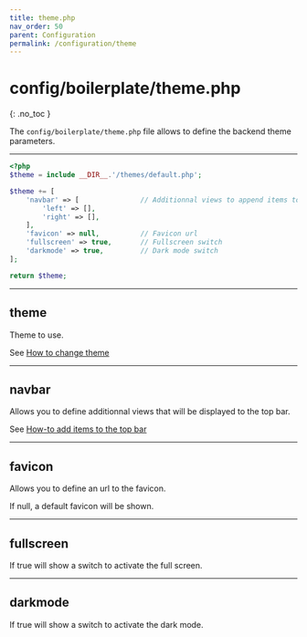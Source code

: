 ```yaml
---
title: theme.php
nav_order: 50
parent: Configuration
permalink: /configuration/theme
---
```


# config/boilerplate/theme.php
{: .no_toc }

The `config/boilerplate/theme.php` file allows to define the backend theme parameters.

---

```php
<?php
$theme = include __DIR__.'/themes/default.php';

$theme += [
    'navbar' => [               // Additionnal views to append items to the navbar
        'left' => [],
        'right' => [],
    ],
    'favicon' => null,          // Favicon url
    'fullscreen' => true,       // Fullscreen switch
    'darkmode' => true,         // Dark mode switch
];

return $theme;
```
---

## theme

Theme to use.

See [How to change theme](/howto/change-theme)

---

## navbar

Allows you to define additionnal views that will be displayed to the top bar.

See [How-to add items to the top bar](/howto/add-navbar-items)

---

## favicon

Allows you to define an url to the favicon.

If null, a default favicon will be shown.

---

## fullscreen

If true will show a switch to activate the full screen.

---

## darkmode

If true will show a switch to activate the dark mode. 